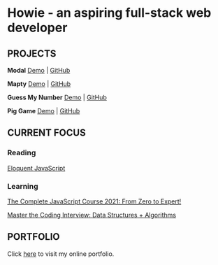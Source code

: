 # Howie - an aspiring full-stack web developer
## PROJECTS
**Modal** [Demo](https://howiework.github.io/Modal/) | [GitHub](https://github.com/HowieWork/Modal)

**Mapty** [Demo](https://howiework.github.io/Mapty/) | [GitHub](https://github.com/HowieWork/Mapty)

**Guess My Number** [Demo](https://howiework.github.io/Guess-my-number/) | [GitHub](https://github.com/HowieWork/Guess-my-number)

**Pig Game** [Demo](https://howiework.github.io/Pig-game/) | [GitHub](https://github.com/HowieWork/Pig-game)

## CURRENT FOCUS
### Reading 

[Eloquent JavaScript](https://github.com/HowieWork/learn-eloquent-js)

### Learning 

[The Complete JavaScript Course 2021: From Zero to Expert!](https://github.com/HowieWork/complete-javascript-with-jonas)

[Master the Coding Interview: Data Structures + Algorithms](https://github.com/HowieWork/master-the-coding-interview-ZTM)

## PORTFOLIO
Click [here](https://howiework.com/) to visit my online portfolio.
